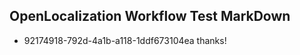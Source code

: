 ## OpenLocalization Workflow Test MarkDown
* 92174918-792d-4a1b-a118-1ddf673104ea thanks!

<!--HONumber=Jul16_HO3-->


